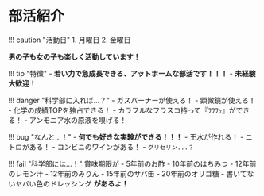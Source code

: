 # 部活紹介
!!! caution "活動日"
    1. 月曜日
    2. 金曜日

**男の子も女の子も楽しく活動しています！**  

!!! tip "特徴"
    - **若い力で急成長できる、アットホームな部活です！！！**
    - **未経験大歓迎！**

!!! danger "科学部に入れば...？"
    - ガスバーナーが使える！
    - 顕微鏡が使える！
    - 化学の成績TOPを独占できる！
    - カラフルなフラスコ持って『ﾌﾌﾌｯ』ができる！
    - アンモニア水の原液を嗅げる！

!!! bug "なんと...！"
    - **何でも好きな実験ができる！！！**
    - 王水が作れる！
    - ニトロがある！
    - コンビニのワインがある！
    - `グリセリン...？`

!!! fail "科学部には...！"
    賞味期限が
    - 5年前のお酢
    - 10年前のはちみつ
    - 12年前のレモン汁
    - 12年前のみりん
    - 15年前のサバ缶
    - 20年前のオリゴ糖
    - 書いてないヤバい色のドレッシング
    **があるよ！**
